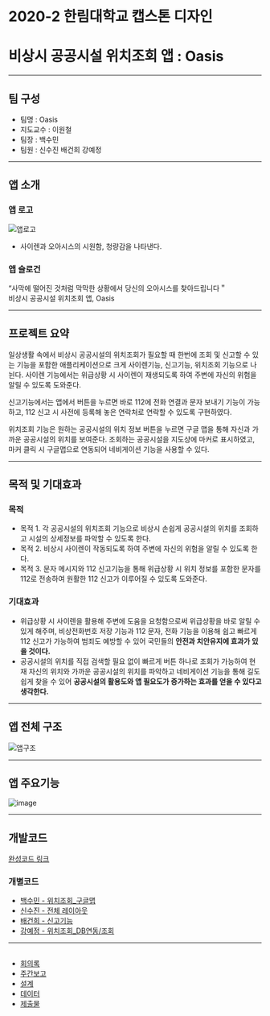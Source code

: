 # 2020-2 한림대학교 캡스톤 디자인
# 비상시 공공시설 위치조회 앱 : Oasis

***
## 팀 구성
- 팀명 : Oasis
- 지도교수 : 이원철
- 팀장 : 백수민
- 팀원 : 신수진 배건희 강예정

***
## 앱 소개
### 앱 로고
![앱로고](https://user-images.githubusercontent.com/71078577/101245409-14c07280-3750-11eb-8270-9f8f9a57e745.png)     
- 사이렌과 오아시스의 시원함, 청량감을 나타낸다.

### 앱 슬로건
“사막에 떨어진 것처럼 막막한 상황에서 당신의 오아시스를 찾아드립니다＂     
비상시 공공시설 위치조회 앱, Oasis

***
## 프로젝트 요약
 일상생활 속에서 비상시 공공시설의 위치조회가 필요할 때 한번에 조회 및 신고할 수 있는 기능을 포함한 애플리케이션으로 크게 사이렌기능, 신고기능, 위치조회 기능으로 나뉜다. 사이렌 기능에서는 위급상황 시 사이렌이 재생되도록 하여 주변에 자신의 위험을 알릴 수 있도록 도와준다. 

 신고기능에서는 앱에서 버튼을 누르면 바로 112에 전화 연결과 문자 보내기 기능이 가능하고, 112 신고 시 사전에 등록해 놓은 연락처로 연락할 수 있도록 구현하였다.

 위치조회 기능은 원하는 공공시설의 위치 정보 버튼을 누르면 구글 맵을 통해 자신과 가까운 공공시설의 위치를 보여준다. 조회하는 공공시설을 지도상에 마커로 표시하였고, 마커 클릭 시 구글맵으로 연동되어 네비게이션 기능을 사용할 수 있다.
 
***
## 목적 및 기대효과
### 목적
 - 목적 1. 각 공공시설의 위치조회 기능으로 비상시 손쉽게 공공시설의 위치를 조회하고 시설의 상세정보를 파악할 수 있도록 한다.
 - 목적 2. 비상시 사이렌이 작동되도록 하여 주변에 자신의 위험을 알릴 수 있도록 한다.
 - 목적 3. 문자 메시지와 112 신고기능을 통해 위급상황 시 위치 정보를 포함한 문자를 112로 전송하여 원활한 112 신고가 이루어질 수 있도록 도와준다.
 
 ### 기대효과
 - 위급상황 시 사이렌을 활용해 주변에 도움을 요청함으로써 위급상황을 바로 알릴 수 있게 해주며, 비상전화번호 저장 기능과 112 문자, 전화 기능을 이용해 쉽고 빠르게 112 신고가 가능하여 범죄도 예방할 수 있어 국민들의 **안전과 치안유지에 효과가 있을 것이다.**
 - 공공시설의 위치를 직접 검색할 필요 없이 빠르게 버튼 하나로 조회가 가능하여 현재 자신의 위치와 가까운 공공시설의 위치를 파악하고 네비게이션 기능을 통해 길도 쉽게 찾을 수 있어 **공공시설의 활용도와 앱 필요도가 증가하는 효과를 얻을 수 있다고 생각한다.**     
 
 
***
## 앱 전체 구조
![앱구조](https://user-images.githubusercontent.com/71078577/101245601-56055200-3751-11eb-8b8c-a7f289ea414a.png)

***
## 앱 주요기능
![image](https://user-images.githubusercontent.com/71078577/101270710-15442200-37bf-11eb-8a84-228411fb8760.png)
***
## 개발코드
[완성코드 링크](https://github.com/hallym-Oasis/Oasis_Android)

### 개별코드
- [백수민 - 위치조회_구글맵](https://github.com/Sumniling/Oasis_Sumin)     
- [신수진 - 전체 레이아웃](https://github.com/Suzzn2/Oasis)     
- [배건희 - 신고기능](https://github.com/baennigans/oasis_bae)     
- [강예정 - 위치조회_DB연동/조회](https://github.com/bananana0118/Oasis_YeaJeong)     

***
##
- [회의록](https://github.com/hallym-Oasis/2020CapstonDesign-Oasis/tree/master/%EA%B4%80%EB%A6%AC)
- [주간보고](https://github.com/hallym-Oasis/2020CapstonDesign-Oasis/tree/master/%EC%A3%BC%EA%B0%84%EB%B3%B4%EA%B3%A0)
- [설계](https://github.com/hallym-Oasis/2020CapstonDesign-Oasis/tree/master/%EC%84%A4%EA%B3%84)
- [데이터](https://github.com/hallym-Oasis/2020CapstonDesign-Oasis/tree/master/%EB%B6%84%EC%84%9D)
- [제출물](https://github.com/hallym-Oasis/2020CapstonDesign-Oasis/tree/master/%EC%A0%9C%EC%B6%9C)

